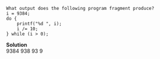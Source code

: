 ```
What output does the following program fragment produce?
i = 9384;
do {
    printf("%d ", i);
    i /= 10;
} while (i > 0);
```

**Solution**  
9384 938 93 9